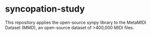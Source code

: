 # syncopation-study
This repository applies the open-source synpy library to the MetaMIDI Dataset (MMD), an open-source dataset of >400,000 MIDI files. 
